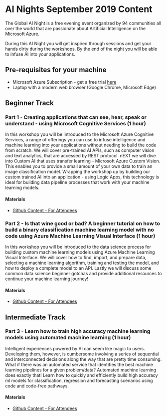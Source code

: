 # AI Nights September 2019 Content

The Global AI Night is a free evening event organized by 94 communities all over the world that are passionate about Artificial Intelligence on the Microsoft Azure.

During this AI Night you will get inspired through sessions and get your hands dirty during the workshops. By the end of the night you will be able to infuse AI into your applications.

## Pre-requisites for your machine

* Microsoft Azure Subscription - get a free trial [here](https://azure.microsoft.com/)
* Laptop with a modern web browser (Google Chrome, Microsoft Edge)


## Beginner Track

### Part 1 - Creating applications that can see, hear, speak or understand - using Microsoft Cognitive Services (1 hour)

In this workshop you will be introduced to the Microsoft Azure Cognitive Services, a range of offerings you can use to infuse intelligence and machine learning into your applications without needing to build the code from scratch. We will cover pre-trained AI APIs, such as computer vision and text analytics, that are accessed by REST protocol. nEXT we will dive into Custom AI that uses transfer learning - Microsoft Azure Custom Vision. This enables you to provide a small amount of your own data to train an image classification model. Wrapping the workshop up by building our custom trained AI into an application - using Logic Apps, this technology is ideal for building data pipeline processes that work with your machine learning models.

#### Materials
* [Github Content - For Attendees](https://github.com/amynic/AINights)

### Part 2 - Is that wine good or bad? A beginner tutorial on how to build a binary classification machine learning model with no code using Azure Machine Learning Visual Interface (1 hour)

In this workshop you will be introduced to the data science process for building custom machine learning models using Azure Machine Learning Visual Interface. We will cover how to find, import, and prepare data, selecting a machine learning algorithm, training and testing the model, and how to deploy a complete model to an API. Lastly we will discuss some common data science beginner gotchas and provide additional resources to continue your machine learning journey!

#### Materials
* [Github Content - For Attendees](https://github.com/cassieview/wine-quality-azure-ml-visual-interface/)

## Intermediate Track

### Part 3 - Learn how to train high accuracy machine learning models using automated machine learning (1 hour)

Intelligent experiences powered by AI can seem like magic to users. Developing them, however, is cumbersome involving a series of sequential and interconnected decisions along the way that are pretty time consuming. What if there was an automated service that identifies the best machine learning pipelines for a given problem/data? Automated machine learning does exactly that! Learn how to quickly and efficiently build high accuracy ml models for classification, regression and forecasting scenarios using code and code-free pathways.

#### Materials
* [Github Content - For Attendees](https://github.com/amynic/ainights-automatedml)
